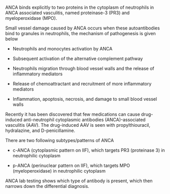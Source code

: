 ANCA binds explicitly to two proteins in the cytoplasm of neutrophils in ANCA associated vasculitis, named proteinase-3 (PR3) and myeloperoxidase (MPO).

Small vessel damage caused by ANCA occurs when these autoantibodies bind to granules in neutrophils, the mechanism of pathogenesis is given below

- Neutrophils and monocytes activation by ANCA

- Subsequent activation of the alternative complement pathway

- Neutrophils migration through blood vessel walls and the release of inflammatory mediators

- Release of chemoattractant and recruitment of more inflammatory mediators

- Inflammation, apoptosis, necrosis, and damage to small blood vessel walls

Recently it has been discovered that few medications can cause drug-induced anti-neutrophil cytoplasmic antibodies (ANCA)-associated vasculitis (AAV). The drug-induced AAV is seen with propylthiouracil, hydralazine, and D-penicillamine.

There are two following subtypes/patterns of ANCA

- c-ANCA (cytoplasmic pattern on IIF), which targets PR3 (proteinase 3) in neutrophilic cytoplasm

- p-ANCA (perinuclear pattern on IIF), which targets MPO (myeloperoxidase) in neutrophilic cytoplasm

ANCA lab testing shows which type of antibody is present, which then narrows down the differential diagnosis.